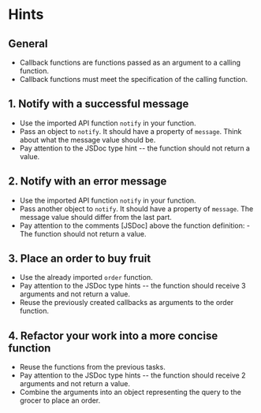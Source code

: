 # Hints

## General

- Callback functions are functions passed as an argument to a calling function.
- Callback functions must meet the specification of the calling function.


## 1. Notify with a successful message

- Use the imported API function `notify` in your function.
- Pass an object to `notify`. It should have a property of `message`. Think about what the message value should be.
- Pay attention to the JSDoc type hint -- the function should not return a value.

## 2. Notify with an error message

- Use the imported API function `notify` in your function.
- Pass another object to `notify`. It should have a property of `message`. The message value should differ from the last part. 
- Pay attention to the comments [JSDoc] above the function definition: - The function should not return a value.

## 3. Place an order to buy fruit

- Use the already imported `order` function. 
- Pay attention to the JSDoc type hints -- the function should receive 3 arguments and not return a value.
- Reuse the previously created callbacks as arguments to the order function. 

## 4. Refactor your work into a more concise function

- Reuse the functions from the previous tasks.
- Pay attention to the JSDoc type hints -- the function should receive 2 arguments and not return a value.
- Combine the arguments into an object representing the query to the grocer to place an order.


